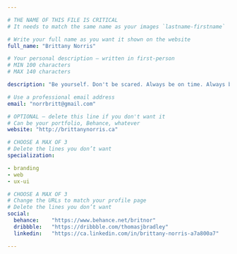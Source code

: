 ```yaml
---

# THE NAME OF THIS FILE IS CRITICAL
# It needs to match the same name as your images `lastname-firstname`

# Write your full name as you want it shown on the website
full_name: "Brittany Norris"

# Your personal description — written in first-person
# MIN 100 characters
# MAX 140 characters

description: "Be yourself. Don't be scared. Always be on time. Always be polite. I am a designer with a background in business marketing. I am your solution and the differential edge you’ve been looking for. Thank You and Enjoy."

# Use a professional email address
email: "norrbritt@gmail.com"

# OPTIONAL — delete this line if you don't want it
# Can be your portfolio, Behance, whatever
website: "http://brittanynorris.ca"

# CHOOSE A MAX OF 3
# Delete the lines you don’t want
specialization:

- branding
- web
- ux-ui

# CHOOSE A MAX OF 3
# Change the URLs to match your profile page
# Delete the lines you don’t want
social:
  behance:    "https://www.behance.net/britnor"
  dribbble:   "https://dribbble.com/thomasjbradley"
  linkedin:   "https://ca.linkedin.com/in/brittany-norris-a7a800a7"

---
```

